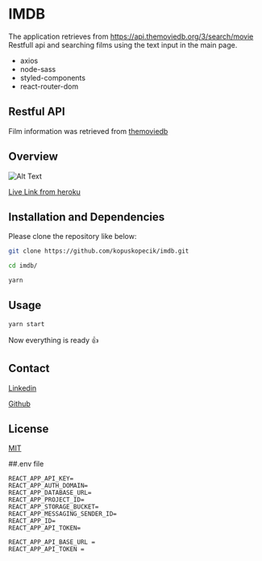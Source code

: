 
# IMDB
The application retrieves from https://api.themoviedb.org/3/search/movie Restfull api and searching films using the text input in the main page.

- axios
- node-sass
- styled-components
- react-router-dom

## Restful API
Film information was retrieved from [themoviedb](https://www.themoviedb.org/documentation/api)

## Overview

![Alt Text](imdb.gif)

[Live Link from heroku](https://warm-basin-34700.herokuapp.com/)


## Installation and Dependencies

Please clone the repository like below:

```bash
git clone https://github.com/kopuskopecik/imdb.git

```

```bash
cd imdb/

yarn
```

## Usage

```bash
yarn start
```

Now everything is ready :+1:

## Contact

[Linkedin](https://www.linkedin.com/in/erdogan-sahin/)

[Github](https://github.com/kopuskopecik)

## License
[MIT](https://choosealicense.com/licenses/mit/)




##.env file

```
REACT_APP_API_KEY=
REACT_APP_AUTH_DOMAIN=
REACT_APP_DATABASE_URL=
REACT_APP_PROJECT_ID=
REACT_APP_STORAGE_BUCKET=
REACT_APP_MESSAGING_SENDER_ID=
REACT_APP_ID=
REACT_APP_API_TOKEN=

REACT_APP_API_BASE_URL =
REACT_APP_API_TOKEN =
```
